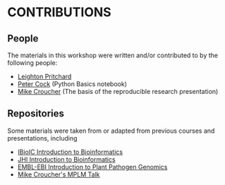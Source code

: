 # CONTRIBUTIONS

## People

The materials in this workshop were written and/or contributed to by the following people:

* [Leighton Pritchard](https://github.com/widdowquinn)
* [Peter Cock](https://github.com/peterjc) (Python Basics notebook)
* [Mike Croucher](https://github.com/mikecroucher) (The basis of the reproducible research presentation)

## Repositories

Some materials were taken from or adapted from previous courses and presentations, including

* [IBioIC Introduction to Bioinformatics](https://github.com/widdowquinn/Teaching-IBioIC-Intro-to-Bioinformatics)
* [JHI Introduction to Bioinformatics](https://github.com/widdowquinn/Teaching-Intro-to-Bioinf)
* [EMBL-EBI Introduction to Plant Pathogen Genomics](https://github.com/widdowquinn/Teaching-EMBL-Plant-Path-Genomics)
* [Mike Croucher's MPLM Talk](https://mikecroucher.github.io/MLPM_talk/)
